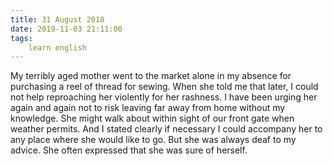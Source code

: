 ```yaml
---
title: 31 August 2018
date: 2019-11-03 21:11:00
tags:
    learn english
---
```


My terribly aged mother went to the market alone in my absence for purchasing a reel of thread for sewing. When she told me that later, I could not help reproaching her violently for her rashness. I have been urging her again and again not to risk leaving far away from home without my knowledge. She might walk about within sight of our front gate when weather permits. And I stated clearly if necessary I could accompany her to any place where she would like to go. But she was always deaf to my advice. She often expressed that she was sure of herself.   